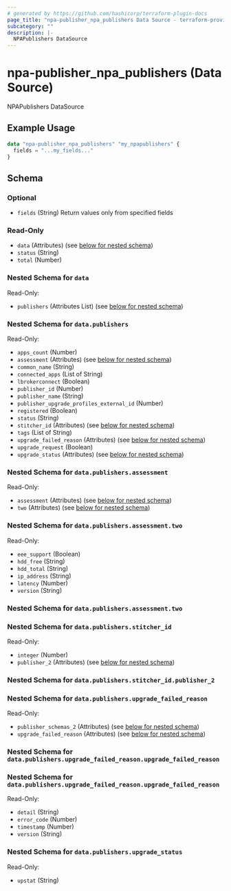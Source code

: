 ```yaml
---
# generated by https://github.com/hashicorp/terraform-plugin-docs
page_title: "npa-publisher_npa_publishers Data Source - terraform-provider-ns-npa-publisher"
subcategory: ""
description: |-
  NPAPublishers DataSource
---
```


# npa-publisher_npa_publishers (Data Source)

NPAPublishers DataSource

## Example Usage

```terraform
data "npa-publisher_npa_publishers" "my_npapublishers" {
  fields = "...my_fields..."
}
```

<!-- schema generated by tfplugindocs -->
## Schema

### Optional

- `fields` (String) Return values only from specified fields

### Read-Only

- `data` (Attributes) (see [below for nested schema](#nestedatt--data))
- `status` (String)
- `total` (Number)

<a id="nestedatt--data"></a>
### Nested Schema for `data`

Read-Only:

- `publishers` (Attributes List) (see [below for nested schema](#nestedatt--data--publishers))

<a id="nestedatt--data--publishers"></a>
### Nested Schema for `data.publishers`

Read-Only:

- `apps_count` (Number)
- `assessment` (Attributes) (see [below for nested schema](#nestedatt--data--publishers--assessment))
- `common_name` (String)
- `connected_apps` (List of String)
- `lbrokerconnect` (Boolean)
- `publisher_id` (Number)
- `publisher_name` (String)
- `publisher_upgrade_profiles_external_id` (Number)
- `registered` (Boolean)
- `status` (String)
- `stitcher_id` (Attributes) (see [below for nested schema](#nestedatt--data--publishers--stitcher_id))
- `tags` (List of String)
- `upgrade_failed_reason` (Attributes) (see [below for nested schema](#nestedatt--data--publishers--upgrade_failed_reason))
- `upgrade_request` (Boolean)
- `upgrade_status` (Attributes) (see [below for nested schema](#nestedatt--data--publishers--upgrade_status))

<a id="nestedatt--data--publishers--assessment"></a>
### Nested Schema for `data.publishers.assessment`

Read-Only:

- `assessment` (Attributes) (see [below for nested schema](#nestedatt--data--publishers--assessment--assessment))
- `two` (Attributes) (see [below for nested schema](#nestedatt--data--publishers--assessment--two))

<a id="nestedatt--data--publishers--assessment--assessment"></a>
### Nested Schema for `data.publishers.assessment.two`

Read-Only:

- `eee_support` (Boolean)
- `hdd_free` (String)
- `hdd_total` (String)
- `ip_address` (String)
- `latency` (Number)
- `version` (String)


<a id="nestedatt--data--publishers--assessment--two"></a>
### Nested Schema for `data.publishers.assessment.two`



<a id="nestedatt--data--publishers--stitcher_id"></a>
### Nested Schema for `data.publishers.stitcher_id`

Read-Only:

- `integer` (Number)
- `publisher_2` (Attributes) (see [below for nested schema](#nestedatt--data--publishers--stitcher_id--publisher_2))

<a id="nestedatt--data--publishers--stitcher_id--publisher_2"></a>
### Nested Schema for `data.publishers.stitcher_id.publisher_2`



<a id="nestedatt--data--publishers--upgrade_failed_reason"></a>
### Nested Schema for `data.publishers.upgrade_failed_reason`

Read-Only:

- `publisher_schemas_2` (Attributes) (see [below for nested schema](#nestedatt--data--publishers--upgrade_failed_reason--publisher_schemas_2))
- `upgrade_failed_reason` (Attributes) (see [below for nested schema](#nestedatt--data--publishers--upgrade_failed_reason--upgrade_failed_reason))

<a id="nestedatt--data--publishers--upgrade_failed_reason--publisher_schemas_2"></a>
### Nested Schema for `data.publishers.upgrade_failed_reason.upgrade_failed_reason`


<a id="nestedatt--data--publishers--upgrade_failed_reason--upgrade_failed_reason"></a>
### Nested Schema for `data.publishers.upgrade_failed_reason.upgrade_failed_reason`

Read-Only:

- `detail` (String)
- `error_code` (Number)
- `timestamp` (Number)
- `version` (String)



<a id="nestedatt--data--publishers--upgrade_status"></a>
### Nested Schema for `data.publishers.upgrade_status`

Read-Only:

- `upstat` (String)


